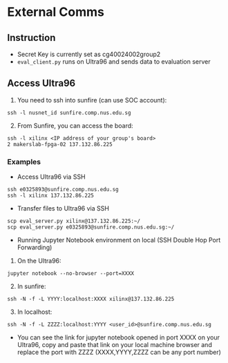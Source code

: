 # External Comms

## Instruction
- Secret Key is currently set as cg40024002group2
- `eval_client.py` runs on Ultra96 and sends data to evaluation server

## Access Ultra96
1. You need to ssh into sunfire (can use SOC account):
```
ssh -l nusnet_id sunfire.comp.nus.edu.sg 
```
2. From Sunfire, you can access the board:
```
ssh -l xilinx <IP address of your group's board>
2 makerslab-fpga-02 137.132.86.225
```

### Examples
- Access Ultra96 via SSH
```
ssh e0325893@sunfire.comp.nus.edu.sg
ssh -l xilinx 137.132.86.225
```
- Transfer files to Ultra96 via SSH
```
scp eval_server.py xilinx@137.132.86.225:~/
scp eval_server.py e0325893@sunfire.comp.nus.edu.sg:~/
```
- Running Jupyter Notebook environment on local (SSH Double Hop Port Forwarding)
1. On the Ultra96:
```
jupyter notebook --no-browser --port=XXXX
```
2. In sunfire:
```
ssh -N -f -L YYYY:localhost:XXXX xilinx@137.132.86.225
```
3. In localhost:
```
ssh -N -f -L ZZZZ:localhost:YYYY <user_id>@sunfire.comp.nus.edu.sg
```
- You can see the link for jupyter notebook opened in port XXXX on your Ultra96, copy and paste that link on your local machine browser and replace the port with ZZZZ (XXXX,YYYY,ZZZZ can be any port number)